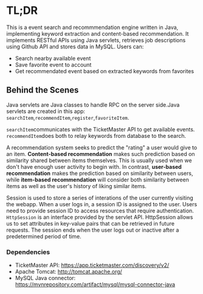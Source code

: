 # TL;DR
This is a event search and recommmendation engine written in Java, implementing keyword extraction and content-based recommendation. It implements RESTful APIs using Java servlets, retrieves job descriptions using Github API and stores data in MySQL. Users can: 
- Search nearby available event
- Save favorite event to account
- Get recommendated event based on extracted keywords from favorites
                                              

## Behind the Scenes 
Java servlets are Java classes to handle RPC on the server side.Java servlets are created in this app: ```searchItem```,```recommendItem```,```register```,```favoriteItem```.

```searchItem```communicates with the TicketMaster API to get available events.
```recommendItem```does both to relay keywords from database to the search. 

A recommendation system seeks to predict the "rating" a user would give to an item. **Content-based recommendation** makes such prediction based on similarity shared between items themselves. This is usually used when we don't have enough user activity to begin with. In contrast, **user-based recommendation** makes the prediction based on similarity between users, while **item-based recommendation** will consider both similarity between items as well as the user's history of liking similar items. 

Session is used to store a series of interations of the user currently visiting the webapp. When a user logs in, a session ID is assigned to the user. Users need to provide session ID to access resources that require authentication. ```HttpSession``` is an interface provided by the servlet API. HttpSession allows us to set attributes in key-value pairs that can be retrieved in future requests. The session ends when the user logs out or inactive after a predetermined period of time.

### Dependencies
- TicketMaster API: https://app.ticketmaster.com/discovery/v2/
- Apache Tomcat: http://tomcat.apache.org/
- MySQL Java connector: https://mvnrepository.com/artifact/mysql/mysql-connector-java
